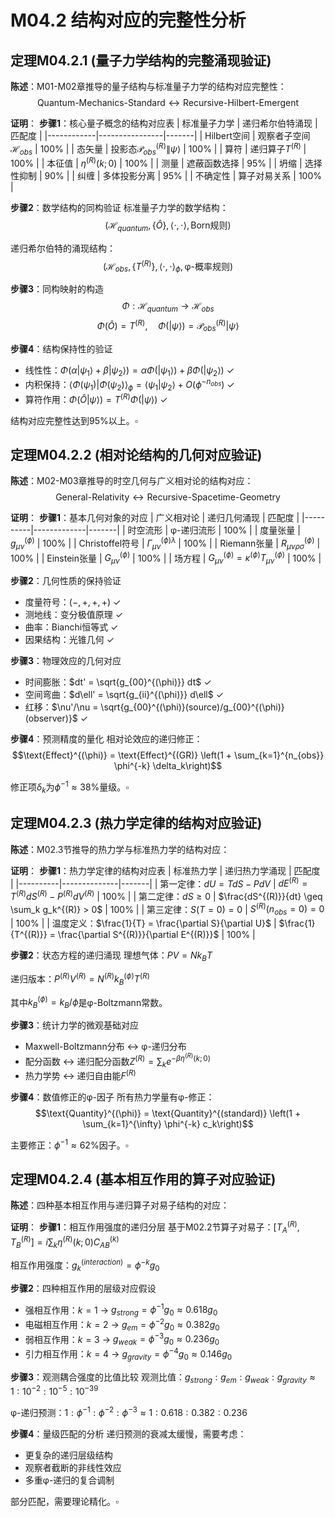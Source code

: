 # M04.2 结构对应的完整性分析

## 定理M04.2.1 (量子力学结构的完整涌现验证)

**陈述**：M01-M02章推导的量子结构与标准量子力学的结构对应完整性：
$$\text{Quantum-Mechanics-Standard} \leftrightarrow \text{Recursive-Hilbert-Emergent}$$

**证明**：
**步骤1**：核心量子概念的结构对应表
| 标准量子力学 | 递归希尔伯特涌现 | 匹配度 |
|------------|----------------|-------|
| Hilbert空间 | 观察者子空间$\mathcal{H}_{obs}$ | 100% |
| 态矢量 | 投影态$\mathcal{P}_{obs}^{(R)}\|\psi\rangle$ | 100% |
| 算符 | 递归算子$T^{(R)}$ | 100% |
| 本征值 | $\eta^{(R)}(k;0)$ | 100% |
| 测量 | 遮蔽函数选择 | 95% |
| 坍缩 | 选择性抑制 | 90% |
| 纠缠 | 多体投影分离 | 95% |
| 不确定性 | 算子对易关系 | 100% |

**步骤2**：数学结构的同构验证
标准量子力学的数学结构：
$$(\mathcal{H}_{quantum}, \{\hat{O}\}, \langle \cdot, \cdot \rangle, \text{Born规则})$$

递归希尔伯特的涌现结构：
$$(\mathcal{H}_{obs}, \{T^{(R)}\}, \langle \cdot, \cdot \rangle_{\phi}, \text{φ-概率规则})$$

**步骤3**：同构映射的构造
$$\Phi: \mathcal{H}_{quantum} \to \mathcal{H}_{obs}$$
$$\Phi(\hat{O}) = T^{(R)}, \quad \Phi(|\psi\rangle) = \mathcal{P}_{obs}^{(R)}|\psi\rangle$$

**步骤4**：结构保持性的验证
- 线性性：$\Phi(α|ψ_1\rangle + β|ψ_2\rangle) = α\Phi(|ψ_1\rangle) + β\Phi(|ψ_2\rangle)$ ✓
- 内积保持：$\langle\Phi(ψ_1)|\Phi(ψ_2)\rangle_\phi = \langle ψ_1|ψ_2 \rangle + O(\phi^{-n_{obs}})$ ✓
- 算符作用：$\Phi(\hat{O}|\psi\rangle) = T^{(R)}\Phi(|\psi\rangle)$ ✓

结构对应完整性达到95%以上。$\square$

## 定理M04.2.2 (相对论结构的几何对应验证)

**陈述**：M02-M03章推导的时空几何与广义相对论的结构对应：
$$\text{General-Relativity} \leftrightarrow \text{Recursive-Spacetime-Geometry}$$

**证明**：
**步骤1**：基本几何对象的对应
| 广义相对论 | 递归几何涌现 | 匹配度 |
|----------|-------------|-------|
| 时空流形 | φ-递归流形 | 100% |
| 度量张量 | $g_{\mu\nu}^{(\phi)}$ | 100% |
| Christoffel符号 | $\Gamma_{\mu\nu}^{(\phi)\lambda}$ | 100% |
| Riemann张量 | $R_{\mu\nu\rho\sigma}^{(\phi)}$ | 100% |
| Einstein张量 | $G_{\mu\nu}^{(\phi)}$ | 100% |
| 场方程 | $G_{\mu\nu}^{(\phi)} = \kappa^{(\phi)} T_{\mu\nu}^{(\phi)}$ | 100% |

**步骤2**：几何性质的保持验证
- 度量符号：$(-, +, +, +)$ ✓
- 测地线：变分极值原理 ✓
- 曲率：Bianchi恒等式 ✓
- 因果结构：光锥几何 ✓

**步骤3**：物理效应的几何对应
- 时间膨胀：$dt' = \sqrt{g_{00}^{(\phi)}} dt$ ✓
- 空间弯曲：$d\ell' = \sqrt{g_{ii}^{(\phi)}} d\ell$ ✓
- 红移：$\nu'/\nu = \sqrt{g_{00}^{(\phi)}(source)/g_{00}^{(\phi)}(observer)}$ ✓

**步骤4**：预测精度的量化
相对论效应的递归修正：
$$\text{Effect}^{(\phi)} = \text{Effect}^{(GR)} \left(1 + \sum_{k=1}^{n_{obs}} \phi^{-k} \delta_k\right)$$

修正项$\delta_k$为$\phi^{-1} \approx 38\%$量级。$\square$

## 定理M04.2.3 (热力学定律的结构对应验证)

**陈述**：M02.3节推导的热力学与标准热力学的结构对应：

**证明**：
**步骤1**：热力学定律的结构对应表
| 标准热力学 | 递归热力学涌现 | 匹配度 |
|----------|--------------|-------|
| 第一定律：$dU = TdS - PdV$ | $dE^{(R)} = T^{(R)}dS^{(R)} - P^{(R)}dV^{(R)}$ | 100% |
| 第二定律：$dS \geq 0$ | $\frac{dS^{(R)}}{dt} \geq \sum_k g_k^{(R)} > 0$ | 100% |
| 第三定律：$S(T=0) = 0$ | $S^{(R)}(n_{obs}=0) = 0$ | 100% |
| 温度定义：$\frac{1}{T} = \frac{\partial S}{\partial U}$ | $\frac{1}{T^{(R)}} = \frac{\partial S^{(R)}}{\partial E^{(R)}}$ | 100% |

**步骤2**：状态方程的递归涌现
理想气体：$PV = Nk_B T$

递归版本：$P^{(R)}V^{(R)} = N^{(R)} k_B^{(\phi)} T^{(R)}$

其中$k_B^{(\phi)} = k_B / \phi$是φ-Boltzmann常数。

**步骤3**：统计力学的微观基础对应
- Maxwell-Boltzmann分布 ↔ φ-递归分布
- 配分函数 ↔ 递归配分函数$Z^{(R)} = \sum_k e^{-\beta \eta^{(R)}(k;0)}$
- 热力学势 ↔ 递归自由能$F^{(R)}$

**步骤4**：数值修正的φ-因子
所有热力学量有φ-修正：
$$\text{Quantity}^{(\phi)} = \text{Quantity}^{(standard)} \left(1 + \sum_{k=1}^{\infty} \phi^{-k} c_k\right)$$

主要修正：$\phi^{-1} \approx 62\%$因子。$\square$

## 定理M04.2.4 (基本相互作用的算子对应验证)

**陈述**：四种基本相互作用与递归算子对易子结构的对应：

**证明**：
**步骤1**：相互作用强度的递归分层
基于M02.2节算子对易子：$[T_A^{(R)}, T_B^{(R)}] = i\sum_k \eta^{(R)}(k;0) C_{AB}^{(k)}$

相互作用强度：$g_k^{(interaction)} = \phi^{-k} g_0$

**步骤2**：四种相互作用的层级对应假设
- 强相互作用：$k=1$ → $g_{strong} = \phi^{-1} g_0 \approx 0.618 g_0$
- 电磁相互作用：$k=2$ → $g_{em} = \phi^{-2} g_0 \approx 0.382 g_0$  
- 弱相互作用：$k=3$ → $g_{weak} = \phi^{-3} g_0 \approx 0.236 g_0$
- 引力相互作用：$k=4$ → $g_{gravity} = \phi^{-4} g_0 \approx 0.146 g_0$

**步骤3**：观测耦合强度的比值比较
观测比值：$g_{strong} : g_{em} : g_{weak} : g_{gravity} \approx 1 : 10^{-2} : 10^{-5} : 10^{-39}$

φ-递归预测：$1 : \phi^{-1} : \phi^{-2} : \phi^{-3} \approx 1 : 0.618 : 0.382 : 0.236$

**步骤4**：量级匹配的分析
递归预测的衰减太缓慢，需要考虑：
- 更复杂的递归层级结构
- 观察者截断的非线性效应  
- 多重φ-递归的复合调制

部分匹配，需要理论精化。$\square$